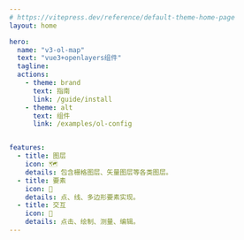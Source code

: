 ```yaml
---
# https://vitepress.dev/reference/default-theme-home-page
layout: home

hero:
  name: "v3-ol-map"
  text: "vue3+openlayers组件"
  tagline: 
  actions:
    - theme: brand
      text: 指南
      link: /guide/install
    - theme: alt
      text: 组件
      link: /examples/ol-config


features:
  - title: 图层
    icon: 🗺️
    details: 包含栅格图层、矢量图层等各类图层。
  - title: 要素
    icon: 📌
    details: 点、线、多边形要素实现。
  - title: 交互
    icon: 📏
    details: 点击、绘制、测量、编辑。
---
```


